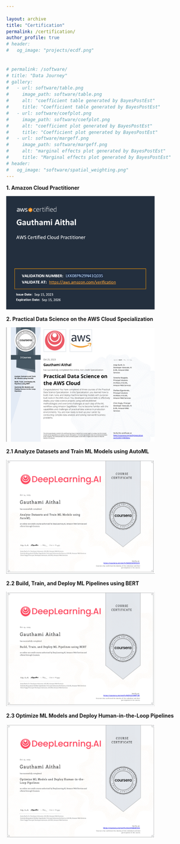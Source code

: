 ```yaml
---

layout: archive
title: "Certification"
permalink: /certification/
author_profile: true
# header:
#   og_image: "projects/ecdf.png"


# permalink: /software/
# title: "Data Journey"
# gallery:
#   - url: software/table.png
#     image_path: software/table.png
#     alt: "coefficient table generated by BayesPostEst"
#     title: "Coefficient table generated by BayesPostEst"
#   - url: software/coefplot.png
#     image_path: software/coefplot.png
#     alt: "coefficient plot generated by BayesPostEst"
#     title: "Coefficient plot generated by BayesPostEst"
#   - url: software/margeff.png
#     image_path: software/margeff.png
#     alt: "marginal effects plot generated by BayesPostEst"
#     title: "Marginal effects plot generated by BayesPostEst"
# header:
#   og_image: "software/spatial_weighting.png"
---
```


<!-- **Certifications** -->

**1. Amazon Cloud Practitioner**  

<img src="/images/posts/creating-website/AWS.png" alt="image" width="400" height="auto">
<!-- ![AWS|300x300](/images/posts/creating-website/AWS.png) -->

**2. Practical Data Science on the AWS Cloud Specialization**  


<!-- ![](/images/posts/creating-website/Final_certificate.png) -->
<img src="/images/posts/creating-website/Final_certificate.png" alt="image" width="400" height="auto">

**2.1 Analyze Datasets and Train ML Models using AutoML**  

<!-- 
![](/images/posts/creating-website/C1-Analyze Datasets and Train ML Models using AutoML.png) -->
<img src="/images/posts/creating-website/C1-Analyze Datasets and Train ML Models using AutoML.png" alt="image" width="400" height="auto">


**2.2 Build, Train, and Deploy ML Pipelines using BERT**


<!-- ![](/images/posts/creating-website/Build Train and Deploy ML Pipelines using BERT.png) -->
<img src="/images/posts/creating-website/Build Train and Deploy ML Pipelines using BERT.png" alt="image" width="400" height="auto">


**2.3 Optimize ML Models and Deploy Human-in-the-Loop Pipelines**

<!-- 
![](/images/posts/creating-website/C3-Optimize ML Models and Deploy Human-in-the-Loop Pipelines.png) -->
<img src="/images/posts/creating-website/C3-Optimize ML Models and Deploy Human-in-the-Loop Pipelines.png" alt="image" width="400" height="auto">
